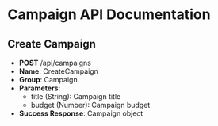 # Campaign API Documentation

## Create Campaign
- **POST** /api/campaigns
- **Name**: CreateCampaign
- **Group**: Campaign
- **Parameters**:
  - title (String): Campaign title
  - budget (Number): Campaign budget
- **Success Response**: Campaign object
